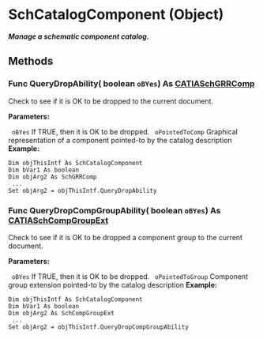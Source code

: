 # SchCatalogComponent (Object)

**_Manage a schematic component catalog._**

## Methods

### Func **QueryDropAbility**( boolean  `oBYes`) As [CATIASchGRRComp](../CATSchPlatformInterfaces/interface_SchGRRComp_19674.md)

Check to see if it is OK to be dropped to the current document.

**Parameters:**

` oBYes`      If TRUE, then it is OK to be dropped.
` oPointedToComp`      Graphical representation of a component pointed-to by the catalog description
**Example:**

```VBScript
Dim objThisIntf As SchCatalogComponent
Dim bVar1 As boolean
Dim objArg2 As SchGRRComp
 ...
Set objArg2 = objThisIntf.QueryDropAbility

```

### Func **QueryDropCompGroupAbility**( boolean  `oBYes`) As [CATIASchCompGroupExt](../CATSchPlatformInterfaces/interface_SchCompGroupExt_47737.md)

Check to see if it is OK to be dropped a component group to the current document.

**Parameters:**

` oBYes`      If TRUE, then it is OK to be dropped.
` oPointedToGroup`      Component group extension pointed-to by the catalog description
**Example:**

```VBScript
Dim objThisIntf As SchCatalogComponent
Dim bVar1 As boolean
Dim objArg2 As SchCompGroupExt
 ...
Set objArg2 = objThisIntf.QueryDropCompGroupAbility

```